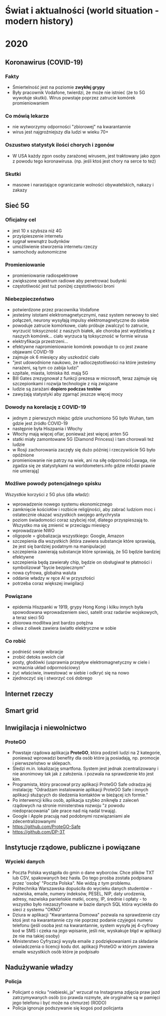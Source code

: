 # Świat i aktualności (world situation - modern history)

# 2020
## Koronawirus (COVID-19)
### Fakty
- Śmiertelność jest na poziomie **zwykłej grypy**
- Były pracownik Vodafone, twierdzi, że może nie istnieć (że to 5G wywołuje skutki). Wirus powstaje poprzez zatrucie komórek promieniowaniem

### Co mówią lekarze
- nie wytworzymy odporności "zbiorowej" na kwarantannie
- wirus jest najgroźniejszy dla ludzi w wieku 70+

### Oszustwo statystyk ilości chorych i zgonów
- W USA każdy zgon osoby zarażonej wirusem, jest traktowany jako zgon z powodu tego koronawirusa. (np. jeśli ktoś jest chory na serce to też) 

### Skutki
- masowe i narastające ograniczanie wolności obywatelskich, nakazy i zakazy

## Sieć 5G
### Oficjalny cel
- jest 10 x szybsza niż 4G
- przyśpieszenie internetu
- sygnał wewnątrz budynków
- umożliwienie stworzenia internetu rzeczy
- samochody autonomiczne

### Promieniowanie
- promieniowanie radiospektrowe
- zwiększone spektrum radiowe aby penetrować budynki
- częstotliwość jest tuż poniżej częstotliwości broni

### Niebezpieczeństwo
- potwierdzone przez pracownika Vodafone
- jesteśmy istotami elektromagnetycznymi, nasz system nerwowy to sieć połączeń, neurony wysyłają impulsy elektromagnetyczne do siebie
- powoduje zatrucie komórkowe, ciało próbuje zwalczyć to zatrucie, wyrzucić toksyczność z naszych białek, ale choroba jest wydzieliną z naszych komórek... ciało wyrzuca tą toksyczność w formie wirusa
- elektryfikacja przestrzeni...
- efektywne napromieniowanie komórek powoduje to co jest zwane objawami COVID-19
- zajmuje ok 6 miesięcy aby uszkodzić ciało
- "jest udowodnione naukowo, że radioczęstotliwości na które jesteśmy narażeni, są tym co zabija ludzi"
- szpitale, miasta, lotniska itd. mają 5G
- Bill Gates zrezygnował z funkcji prezesa w microsoft, teraz zajmuje się szczepionkami i rozwija technologie z nią związane
- ludzie są zarażani **dopiero podczas testów**
- zawyżają statystyki aby zgarnąć jeszcze więcej mocy

### Dowody na korelację z COVID-19
- jednym z pierwszych miejsc gdzie uruchomiono 5G było Wuhan, tam gdzie jest źródło COVID-19
- następnie była Hiszpania i Włochy
- Włochy mają więcej ofiar, ponieważ jest więcej anten 5G
- statki miały zamontowane 5G (Diamond Princess) i tam chorowali też ludzie
- w Rosji zachorowania zaczęły się dużo później i rzeczywiście 5G było opóźnione
- promieniowanie nie patrzy na wiek, ani na siłę odporności [uwaga, nie zgadza się ze statystykami na worldometers.info gdzie młodzi prawie nie umierają]

### Możliwe powody potencjalnego spisku
Wszystkie korzyści z 5G plus (dla władz):

- wprowadzenie nowego systemu ekonomicznego
- zamknięcie kościołów i rozbicie religijności, aby zabrać ludziom moc i ostatecznie okazać wszystkich swojego antychrysta
- poziom świadomości coraz szybciej rósł, dlatego przyspieszają to. Wszystko ma się zmienić w przeciągu miesięcy
- wprowadzanie NWO
- oligopole = globalizacja wszystkiego: Google, Amazon
- szczepienia dla wszystkich (która zawiera substancje które sprawiają, że jest się bardziej podatnym na manipulacje)
- szczepienia zawierają substancje które sprawiają, że 5G będzie bardziej efektywne
- szczepienia będą zawierały chip, będzie on obsługiwał te płatności i symbolizował "bycie bezpiecznym"
- nowa cyfrowa, globalna waluta
- oddanie władzy w ręce AI w przyszłości
- potrzeba coraz większej inwigilacji

### Powiązane
- epidemia Hiszpanki w 1919, grypy Hong Kong i kilku innych była spowodowana wprowadzeniem sieci, satelit oraz radarów wojskowych, a teraz sieci 5G
- zbiorowa modlitwa jest bardzo potężna
- oliwa z oliwek zawiera światło elektryczne w sobie 

### Co robić
- podnieść swoje wibracje
- zrobić detoks swoich ciał
- posty, głodówki (usprawnia przepływ elektromagnetyczny w ciele i wzmacnia układ odpornościowy) 
- żyć właściwie, inwestować w siebie i odkryć się na nowo
- zjednoczyć się i stworzyć coś dobrego

## Internet rzeczy

## Smart grid

## Inwigilacja i niewolnictwo
### ProteGO
- Powstaje rządowa aplikacja **ProteGO**, która podzieli ludzi na 2 kategorie, ponieważ wprowadzi benefity dla osób które ją posiadają, np. promocje i pierwszeństwo w sklepach.
- Śledzi m.in. lokalizację smartfona. System jest jednak zcentralizowany i nie anonimowy tak jak z założenia. i pozwala na sprawdzenie kto jest kim.
- Programista, który pracował przy aplikacji ProteGO Safe odradza jej instalację: "Odradzam instalowanie aplikacji ProteGO Safe i innych aplikacji służących do śledzenia kontaktów w bieżącej ich formie."
- Po interwencji kilku osób, aplikacja szybko zniknęła z zaleceń rządowych na stronie ministerstwa rozwoju "z powodu niedopracowania" (ale prace nad nią nadal trwają).
- Google i Apple pracują nad podobnymi rozwiązaniami ale zdecentralizowanymi
- https://github.com/ProteGO-Safe
- https://github.com/DP-3T


## Instytucje rządowe, publiczne i powiązane
### Wycieki danych
- Poczta Polska wystąpiła do gmin o dane wyborców. Chce plików TXT lub CSV, spakowanych bez hasła. Do tego prośba została podpisana przez 'osobę' "Poczta Polska". Nie widzą z tym problemu.
- Politechnika Warszawska dopuściła do wycieku danych studentów - nazwiska, emaile, numery indeksów, PESEL, NIP, daty urodzenia, adresy, nazwiska panieńskie matki, oceny, IP, średnie i opłaty - to wszystko było niezaszyfrowane w bazie danych SQL która wyciekła do sieci z systemu "OKNO"
- Dziura w aplikacji "Kwarantanna Domowa" pozwala na sprawdzenie czy ktoś jest na kwarantannie czy nie poprzez podanie czyjegoś numeru telefonu (jeśli osoba jest na kwarantannie, system wysyła jej 4-cyfrowy kod w SMS i czeka na jego wpisanie, jeśli nie, wyskakuje błąd w aplikacji że nie ma takiej osoby)
- Ministerstwo Cyfryzacji wysyła emaile z podziękowaniami za składanie oświadczenia o licencji kodu dot. aplikacji ProteGO w którym zawiera emaile wszystkich osób które je podpisało

## Nadużywanie władzy
### Policja
- Policjant o nicku "niebieski_ja" wrzucał na Instagrama zdjęcia praw jazd zatrzymywanych osób (co prawda rozmyte, ale oryginalne są w pamięci jego telefonu i być może na chmurze) (RODO)
- Policja ignoruje podszywanie się kogoś pod policjanta
<!--stackedit_data:
eyJoaXN0b3J5IjpbNzY0NDAwODUzXX0=
-->